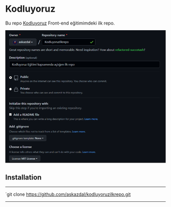 # Kodluyoruz

Bu repo [Kodluyoruz](https://kodluyoruz.org/tr/kodluyoruz/) Front-end eğitimimdeki ilk repo. 

![lorem picsum görsel](https://github.com/askazdal/kodluyoruzilkrepo/blob/main/Kodluyoruzilkrepo.png)

## Installation 

---------------------------------------------------------------------------------------
`git clone https://github.com/askazdal/kodluyoruzilkrepo.git

---------------------------------------------------------------------------------------

